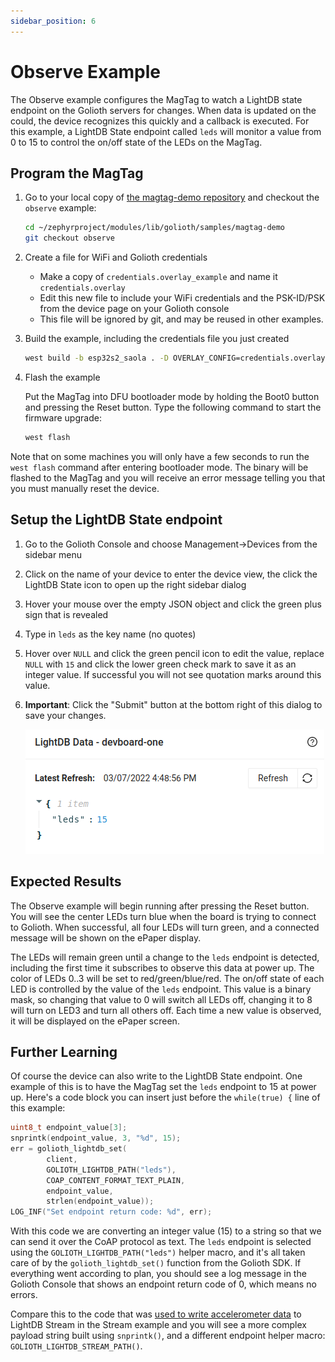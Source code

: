 ```yaml
---
sidebar_position: 6
---
```


# Observe Example

The Observe example configures the MagTag to watch a LightDB state endpoint on the Golioth servers for changes. When data is updated on the could, the device recognizes this quickly and a callback is executed. For this example, a LightDB State endpoint called `leds` will monitor a value from 0 to 15 to control the on/off state of the LEDs on the MagTag.

## Program the MagTag

1. Go to your local copy of [the magtag-demo repository](https://github.com/golioth/magtag-demo) and checkout the `observe` example:

    ```bash
    cd ~/zephyrproject/modules/lib/golioth/samples/magtag-demo
    git checkout observe
    ```

2. Create a file for WiFi and Golioth credentials

    * Make a copy of `credentials.overlay_example` and name it `credentials.overlay`
    * Edit this new file to include your WiFi credentials and the PSK-ID/PSK from the device page on your Golioth console
    * This file will be ignored by git, and may be reused in other examples.

3. Build the example, including the credentials file you just created

    ```bash
    west build -b esp32s2_saola . -D OVERLAY_CONFIG=credentials.overlay -p
    ```

4. Flash the example

    Put the MagTag into DFU bootloader mode by holding the Boot0 button and pressing the Reset button. Type the following command to start the firmware upgrade:

    ```bash
    west flash
    ```

Note that on some machines you will only have a few seconds to run the `west flash` command after entering bootloader mode. The binary will be flashed to the MagTag and you will receive an error message telling you that you must manually reset the device.

## Setup the LightDB State endpoint

1. Go to the Golioth Console and choose Management&rarr;Devices from the sidebar menu
2. Click on the name of your device to enter the device view, the click the LightDB State icon to open up the right sidebar dialog
3. Hover your mouse over the empty JSON object and click the green plus sign that is revealed
4. Type in `leds` as the key name (no quotes)
5. Hover over `NULL` and click the green pencil icon to edit the value, replace `NULL` with `15` and click the lower green check mark to save it as an integer value. If successful you will not see quotation marks around this value.
6. **Important**: Click the "Submit" button at the bottom right of this dialog to save your changes.

    ![Setting up the LightDB State endpoint](assets/golioth-lightdb-state-endpoint.png)

## Expected Results

The Observe example will begin running after pressing the Reset button. You will see the center LEDs turn blue when the board is trying to connect to Golioth. When successful, all four LEDs will turn green, and a connected message will be shown on the ePaper display.

The LEDs will remain green until a change to the `leds` endpoint is detected, including the first time it subscribes to observe this data at power up. The color of LEDs 0..3 will be set to red/green/blue/red. The on/off state of each LED is controlled by the value of the `leds` endpoint. This value is a binary mask, so changing that value to 0 will switch all LEDs off, changing it to 8 will turn on LED3 and turn all others off. Each time a new value is observed, it will be displayed on the ePaper screen.

## Further Learning

Of course the device can also write to the LightDB State endpoint. One example of this is to have the MagTag set the `leds` endpoint to 15 at power up. Here's a code block you can insert just before the `while(true) {` line of this example:

```c
uint8_t endpoint_value[3];
snprintk(endpoint_value, 3, "%d", 15);
err = golioth_lightdb_set(
        client,
        GOLIOTH_LIGHTDB_PATH("leds"),
        COAP_CONTENT_FORMAT_TEXT_PLAIN,
        endpoint_value,
        strlen(endpoint_value));
LOG_INF("Set endpoint return code: %d", err);
```

With this code we are converting an integer value (15) to a string so that we can send it over the CoAP protocol as text. The `leds` endpoint is selected using the `GOLIOTH_LIGHTDB_PATH("leds")` helper macro, and it's all taken care of by the `golioth_lightdb_set()` function from the Golioth SDK. If everything went according to plan, you should see a log message in the Golioth Console that shows an endpoint return code of 0, which means no errors.

Compare this to the code that was [used to write accelerometer data](https://github.com/golioth/magtag-demo/blob/a168bcea548edcdf8e5102ded2d295dea2aa2b94/src/main.c#L25-L50) to LightDB Stream in the Stream example and you will see a more complex payload string built using `snprintk()`, and a different endpoint helper macro: `GOLIOTH_LIGHTDB_STREAM_PATH()`.

